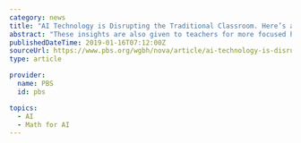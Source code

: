 ```yaml
---
category: news
title: "AI Technology is Disrupting the Traditional Classroom. Here’s a Progress Report."
abstract: "These insights are also given to teachers for more focused help. Math is a particularly ripe subject matter for AI to tackle because it follows sets of rules that are easier for AI to understand—compared to something like creative writing, which has more ..."
publishedDateTime: 2019-01-16T07:12:00Z
sourceUrl: https://www.pbs.org/wgbh/nova/article/ai-technology-is-disrupting-the-traditional-classroom/
type: article

provider:
  name: PBS
  id: pbs

topics:
  - AI
  - Math for AI
---
```

